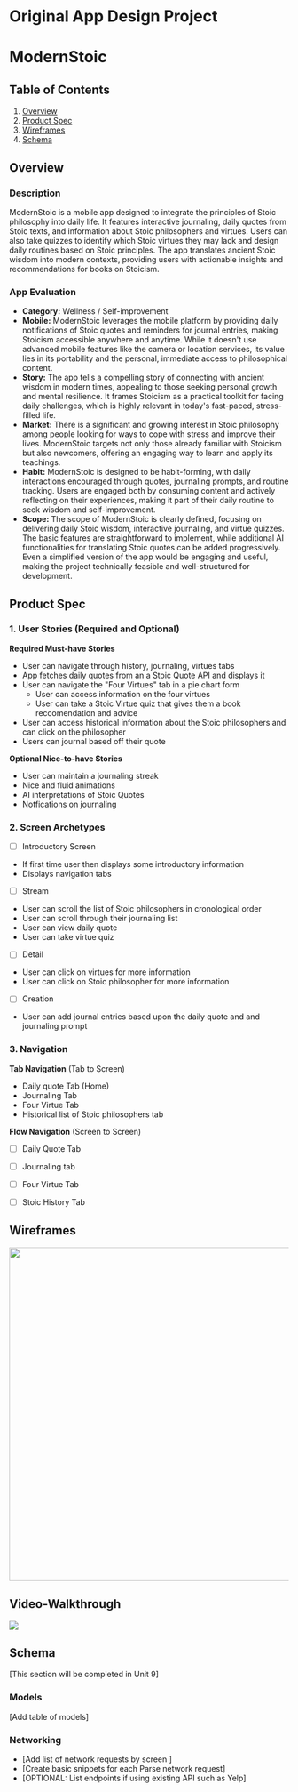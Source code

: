 Original App Design Project 
===

# ModernStoic

## Table of Contents

1. [Overview](#Overview)
2. [Product Spec](#Product-Spec)
3. [Wireframes](#Wireframes)
4. [Schema](#Schema)

## Overview

### Description

ModernStoic is a mobile app designed to integrate the principles of Stoic philosophy into daily life. It features interactive journaling, daily quotes from Stoic texts, and information about Stoic philosophers and virtues. Users can also take quizzes to identify which Stoic virtues they may lack and design daily routines based on Stoic principles. The app translates ancient Stoic wisdom into modern contexts, providing users with actionable insights and recommendations for books on Stoicism.

### App Evaluation

- **Category:** Wellness / Self-improvement
- **Mobile:** ModernStoic leverages the mobile platform by providing daily notifications of Stoic quotes and reminders for journal entries, making Stoicism accessible anywhere and anytime. While it doesn't use advanced mobile features like the camera or location services, its value lies in its portability and the personal, immediate access to philosophical content.
- **Story:** The app tells a compelling story of connecting with ancient wisdom in modern times, appealing to those seeking personal growth and mental resilience. It frames Stoicism as a practical toolkit for facing daily challenges, which is highly relevant in today's fast-paced, stress-filled life.
- **Market:** There is a significant and growing interest in Stoic philosophy among people looking for ways to cope with stress and improve their lives. ModernStoic targets not only those already familiar with Stoicism but also newcomers, offering an engaging way to learn and apply its teachings.
- **Habit:** ModernStoic is designed to be habit-forming, with daily interactions encouraged through quotes, journaling prompts, and routine tracking. Users are engaged both by consuming content and actively reflecting on their experiences, making it part of their daily routine to seek wisdom and self-improvement.
- **Scope:** The scope of ModernStoic is clearly defined, focusing on delivering daily Stoic wisdom, interactive journaling, and virtue quizzes. The basic features are straightforward to implement, while additional AI functionalities for translating Stoic quotes can be added progressively. Even a simplified version of the app would be engaging and useful, making the project technically feasible and well-structured for development.

## Product Spec

### 1. User Stories (Required and Optional)

**Required Must-have Stories**

* User can navigate through history, journaling, virtues tabs
* App fetches daily quotes from an a Stoic Quote API and displays it
* User can navigate the "Four Virtues" tab in a pie chart form
    * User can access information on the four virtues
    * User can take a Stoic Virtue quiz that gives them a book reccomendation and advice
* User can access historical information about the Stoic philosophers and can click on the philosopher 
* Users can journal based off their quote


**Optional Nice-to-have Stories**

* User can maintain a journaling streak
* Nice and fluid animations
* AI interpretations of Stoic Quotes
* Notfications on journaling


### 2. Screen Archetypes

- [ ] Introductory Screen
* If first time user then displays some introductory information
* Displays navigation tabs
- [ ] Stream
* User can scroll the list of Stoic philosophers in cronological order
* User can scroll through their journaling list
* User can view daily quote
* User can take virtue quiz
- [ ] Detail
* User can click on virtues for more information
* User can click on Stoic philosopher for more information
- [ ] Creation
* User can add journal entries based upon the daily quote and and journaling prompt

### 3. Navigation

**Tab Navigation** (Tab to Screen)

* Daily quote Tab (Home)
* Journaling Tab
* Four Virtue Tab
* Historical list of Stoic philosophers tab

**Flow Navigation** (Screen to Screen)

- [ ] Daily Quote Tab
- [ ] Journaling tab
- [ ] Four Virtue Tab
- [ ] Stoic History Tab


## Wireframes

<img src= "https://html.scribdassets.com/3fz7acsum8cbperu/images/1-46fb52c74b.jpg" width=600>

## Video-Walkthrough
<div>
    <a href="https://www.loom.com/share/de1f63089ff64b97a06c949959d05c81">
    </a>
    <a href="https://www.loom.com/share/de1f63089ff64b97a06c949959d05c81">
      <img style="max-width:300px;" src="https://cdn.loom.com/sessions/thumbnails/de1f63089ff64b97a06c949959d05c81-with-play.gif">
    </a>
  </div>

## Schema 

[This section will be completed in Unit 9]

### Models

[Add table of models]

### Networking

- [Add list of network requests by screen ]
- [Create basic snippets for each Parse network request]
- [OPTIONAL: List endpoints if using existing API such as Yelp]

